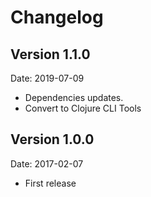 # Changelog #

## Version 1.1.0 ##

Date: 2019-07-09

- Dependencies updates.
- Convert to Clojure CLI Tools


## Version 1.0.0 ##

Date: 2017-02-07

- First release
